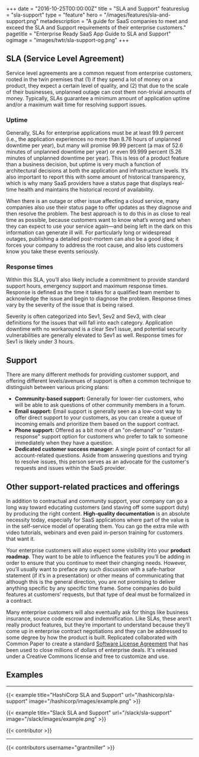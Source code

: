 +++
date = "2016-10-25T00:00:00Z"
title = "SLA and Support"
featureslug = "sla-support"
type = "feature"
hero = "/images/features/sla-and-support.png"
metadescription = "A guide for SaaS companies to meet and exceed the SLA and Support requirements of their enterprise customers."
pagetitle = "Enterprise Ready SaaS App Guide to SLA and Support"
ogimage = "images/twtr/sla-support-og.png"
+++

## SLA (Service Level Agreement)  
Service level agreements are a common request from enterprise customers, rooted in the twin premises that (1) if they spend a lot of money on a product, they expect a certain level of quality, and (2) that due to the scale of their businesses, unplanned outage can cost them non-trivial amounts of money. Typically, SLAs guarantee a minimum amount of application uptime and/or a maximum wait time for resolving support issues.

### Uptime
Generally, SLAs for enterprise applications must be at least 99.9 percent (i.e., the application experiences no more than 8.76 hours of unplanned downtime per year), but many will promise 99.99 percent (a max of 52.6 minutes of unplanned downtime per year) or even 99.999 percent (5.26 minutes of unplanned downtime per year). This is less of a product feature than a business decision, but uptime is very much a function of architectural decisions at both the application and infrastructure levels. It’s also important to report this with some amount of historical transparency, which is why many SaaS providers have a status page that displays real-time health and maintains the historical record of availability.

When there is an outage or other issue affecting a cloud service, many companies also use their status page to offer updates as they diagnose and then resolve the problem. The best approach is to do this in as close to real time as possible, because customers want to know what’s wrong and when they can expect to use your service again—and being left in the dark on this information can generate ill will. For particularly long or widespread outages, publishing a detailed post-mortem can also be a good idea; it forces your company to address the root cause, and also lets customers know you take these events seriously.


### Response times
Within this SLA, you’ll also likely include a commitment to provide standard support hours, emergency support and maximum response times. Response is defined as the time it takes for a qualified team member to acknowledge the issue and begin to diagnose the problem. Response times vary by the severity of the issue that is being raised.

Severity is often categorized into Sev1, Sev2 and Sev3, with clear definitions for the issues that will fall into each category. Application downtime with no workaround is a clear Sev1 issue, and potential security vulnerabilities are generally elevated to Sev1 as well. Response times for Sev1 is likely under 3 hours.

## Support
There are many different methods for providing customer support, and offering different levels/avenues of support is often a common technique to distinguish between various pricing plans:

- **Community-based support:** Generally for lower-tier customers, who will be able to ask questions of other community members in a forum.
- **Email support:** Email support is generally seen as a low-cost way to offer direct support to your customers, as you can create a queue of incoming emails and prioritize them based on the support contract.
- **Phone support:** Offered as a bit more of an "on-demand" or "instant-response" support option for customers who prefer to talk to someone immediately when they have a question.
- **Dedicated customer success manager:** A single point of contact for all account-related questions. Aside from answering questions and trying to resolve issues, this person serves as an advocate for the customer's requests and issues within the SaaS provider.

## Other support-related practices and offerings
In addition to contractual and community support, your company can go a long way toward educating customers (and staving off some support duty) by producing the right content. **High-quality documentation** is an absolute necessity today, especially for SaaS applications where part of the value is in the self-service model of operating them. You can go the extra mile with video tutorials, webinars and even paid in-person training for customers that want it.

Your enterprise customers will also expect some visibility into your **product roadmap**. They want to be able to influence the features you’ll be adding in order to ensure that you continue to meet their changing needs. However, you’ll usually want to preface any such discussion with a safe-harbor statement (if it’s in a presentation) or other means of communicating that although this is the general direction, you are not promising to deliver anything specific by any specific time frame. Some companies do build features at customers’ requests, but that type of deal must be formalized in a contract.

Many enterprise customers will also eventually ask for things like business insurance, source code escrow and indemnification. Like SLAs, these aren’t really product features, but they’re important to understand because they’ll come up in enterprise contract negotiations and they can be addressed to some degree by how the product is built. Replicated collaborated with Common Paper to create a standard [Software License Agreement](https://commonpaper.com/standards/software-license-agreement) that has been used to close millions of dollars of enterprise deals.  It's released under a Creative Commons license and free to customize and use. 


## Examples
----   
{{< example title="HashiCorp SLA and Support" url="/hashicorp/sla-support" image="/hashicorp/images/example.png" >}}

{{< example title="Slack SLA and Support" url="/slack/sla-support" image="/slack/images/example.png" >}}

{{< contributor >}}

----
{{< contributors username="grantmiller" >}}
